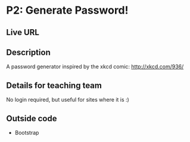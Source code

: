 # P2: Generate Password!

## Live URL

## Description
A password generator inspired by the xkcd comic: http://xkcd.com/936/

## Details for teaching team
No login required, but useful for sites where it is :)

## Outside code
* Bootstrap

